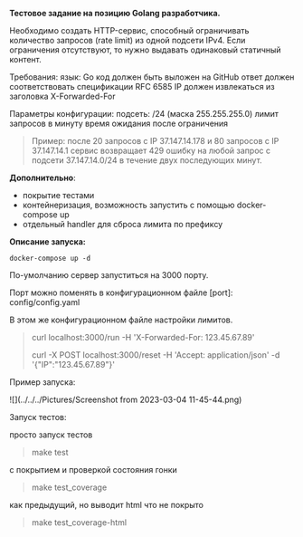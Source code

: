 **Тестовое задание на позицию Golang разработчика.**

Необходимо создать HTTP-сервис, способный ограничивать 
количество запросов (rate limit) из одной подсети IPv4. 
Если ограничения отсутствуют, то нужно выдавать одинаковый статичный контент.

Требования:
язык: Go
код должен быть выложен на GitHub
ответ должен соответствовать спецификации RFC 6585
IP должен извлекаться из заголовка X-Forwarded-For

Параметры конфигурации:
подсеть: /24 (маска 255.255.255.0)
лимит запросов в минуту
время ожидания после ограничения

>Пример: после 20 запросов с IP 37.147.14.178 и 80 запросов с IP 37.147.14.1 
сервис возвращает 429 ошибку на любой запрос с подсети 37.147.14.0/24 в течение двух последующих минут.

**Дополнительно**:
- покрытие тестами
- контейнеризация, возможность запустить с помощью docker-compose up
- отдельный handler для сброса лимита по префиксу



**Описание запуска:**
 
`docker-compose up -d`

По-умолчанию сервер запуститься на 3000 порту.

Порт можно поменять в конфигурационном файле [port]: config/config.yaml

В этом же конфигурационном файле настройки лимитов.

>curl localhost:3000/run -H 'X-Forwarded-For: 123.45.67.89'
> 
>curl -X POST localhost:3000/reset -H 'Accept: application/json' -d '{"IP":"123.45.67.89"}'

Пример запуска:

![](../../../Pictures/Screenshot from 2023-03-04 11-45-44.png)

Запуск тестов:

просто запуск тестов
>make test 

с покрытием и проверкой состояния гонки
>make test_coverage

как предыдущий, но выводит html что не покрыто
>make test_coverage-html

